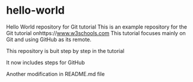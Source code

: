 # hello-world
Hello World repository for Git tutorial
This is an example repository for the Git tutorial onhttps://www.w3schools.com
This tutorial focuses mainly on Git and using GitHub as its remote.

This repository is buit step by step in the tutorial

It now includes steps for GitHub

Another modification in README.md file